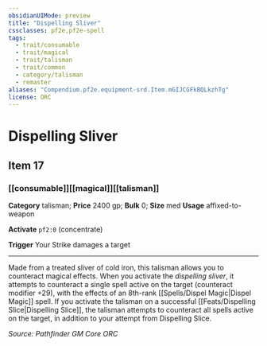```yaml
---
obsidianUIMode: preview
title: "Dispelling Sliver"
cssclasses: pf2e,pf2e-spell
tags:
  - trait/consumable
  - trait/magical
  - trait/talisman
  - trait/common
  - category/talisman
  - remaster
aliases: "Compendium.pf2e.equipment-srd.Item.mGIJCGFkBQLkzhTg"
license: ORC
---
```

# Dispelling Sliver
## Item 17
### [[consumable]][[magical]][[talisman]]

**Category** talisman; 
**Price** 2400 gp; 
**Bulk** 0; **Size** med
**Usage** affixed-to-weapon

**Activate** `pf2:0` (concentrate)

**Trigger** Your Strike damages a target

* * *

Made from a treated sliver of cold iron, this talisman allows you to counteract magical effects. When you activate the _dispelling sliver_, it attempts to counteract a single spell active on the target (counteract modifier +29), with the effects of an 8th-rank [[Spells/Dispel Magic|Dispel Magic]] spell. If you activate the talisman on a successful [[Feats/Dispelling Slice|Dispelling Slice]], the talisman attempts to counteract all spells active on the target, in addition to your attempt from Dispelling Slice.

*Source: Pathfinder GM Core*
*ORC*